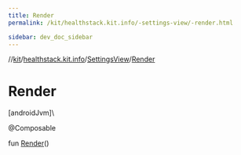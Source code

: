 ```yaml
---
title: Render
permalink: /kit/healthstack.kit.info/-settings-view/-render.html

sidebar: dev_doc_sidebar
---
```

//[kit](../../../index.html)/[healthstack.kit.info](../index.html)/[SettingsView](index.html)/[Render](-render.html)



# Render



[androidJvm]\




@Composable



fun [Render](-render.html)()





